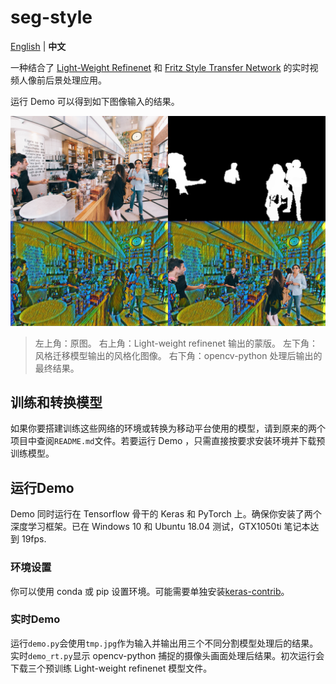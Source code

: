 # seg-style

[English](https://github.com/wzlyo/seg-style) | **中文**

一种结合了 [Light-Weight Refinenet](https://github.com/DrSleep/light-weight-refinenet) 和 [Fritz Style Transfer Network](https://github.com/fritzlabs/fritz-models/tree/master/style_transfer) 的实时视频人像前后景处理应用。 

运行 Demo 可以得到如下图像输入的结果。

![结果](./img/rf_lw50_person_result.jpg "结果")

>左上角：原图。 右上角：Light-weight refinenet 输出的蒙版。 左下角：风格迁移模型输出的风格化图像。 右下角：opencv-python 处理后输出的最终结果。

## 训练和转换模型

如果你要搭建训练这些网络的环境或转换为移动平台使用的模型，请到原来的两个项目中查阅`README.md`文件。若要运行 Demo ，只需直接按要求安装环境并下载预训练模型。

## 运行Demo

Demo 同时运行在 Tensorflow 骨干的 Keras 和 PyTorch 上。确保你安装了两个深度学习框架。已在 Windows 10 和 Ubuntu 18.04 测试，GTX1050ti 笔记本达到 19fps.

### 环境设置

你可以使用 conda 或 pip 设置环境。可能需要单独安装[keras-contrib](https://github.com/keras-team/keras-contrib)。

### 实时Demo

运行`demo.py`会使用`tmp.jpg`作为输入并输出用三个不同分割模型处理后的结果。实时`demo_rt.py`显示 opencv-python 捕捉的摄像头画面处理后结果。初次运行会下载三个预训练 Light-weight refinenet 模型文件。
